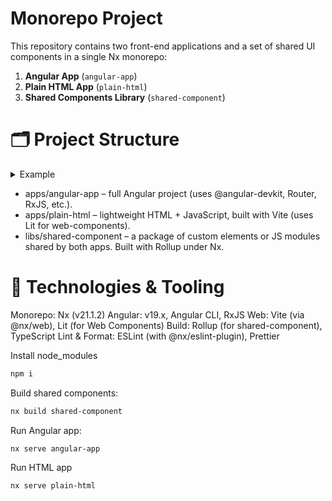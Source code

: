 # Monorepo Project

This repository contains two front-end applications and a set of shared UI components in a single Nx monorepo:

1. **Angular App** (`angular-app`)
2. **Plain HTML App** (`plain-html`)
3. **Shared Components Library** (`shared-component`)

# 🗂️ Project Structure

<details> <summary>Example</summary>
├── apps <br/>
│ ├── angular-app # Angular 19 application<br/>
│ └── plain-html # Static HTML/JS app (Vite)<br/>
│<br/>
├── libs<br/>
│ └── shared-component # Reusable UI library (Lit/Web Components)<br/>
│<br/>
├── node_modules<br/>
├── nx.json<br/>
├── package.json<br/>
├── tsconfig.base.json<br/>
└── workspace.json<br/>
</details>

- apps/angular-app – full Angular project (uses @angular-devkit, Router, RxJS, etc.).
- apps/plain-html – lightweight HTML + JavaScript, built with Vite (uses Lit for web-components).
- libs/shared-component – a package of custom elements or JS modules shared by both apps. Built with Rollup under Nx.

# 🧰 Technologies & Tooling

Monorepo: Nx (v21.1.2)
Angular: v19.x, Angular CLI, RxJS
Web: Vite (via @nx/web), Lit (for Web Components)
Build: Rollup (for shared-component), TypeScript
Lint & Format: ESLint (with @nx/eslint-plugin), Prettier

Install node_modules

```sh
npm i
```

Build shared components:

```sh
nx build shared-component
```

Run Angular app:

```sh
nx serve angular-app
```

Run HTML app

```sh
nx serve plain-html
```
